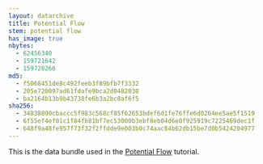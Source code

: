 ```yaml
---
layout: datarchive
title: Potential Flow
stem: potential flow
has_image: true
nbytes:
  - 62456340
  - 159721642
  - 159728266
md5:
  - f5068451de8c492feeb3f89bfb7f3332
  - 205e720097ad61fdafe9bca2d0482030
  - ba2164b13b9b43738fe6b3a2bc8af6f5
sha256:
  - 34838890cbaccc5f983c568cf85f62653bdef6d1fe76ffe6d0264ee5ae5f1519
  - 6f55ef4ef01c1f84fb81bf7ec53000b3ebf8eb04d6e0f925919c7225469dec1f
  - 648f9a48fe957f73f32f2ffdde9e003b0c74aac84b62db15be7d0b5424204977
---
```

This is the data bundle used in the
[Potential Flow](https://visit-sphinx-github-user-manual.readthedocs.io/en/develop/tutorials/PotentialFlow.html#)
tutorial.
